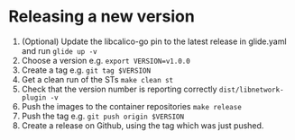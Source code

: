 # Releasing a new version
1. (Optional) Update the libcalico-go pin to the latest release in glide.yaml and run `glide up -v`
2. Choose a version e.g. `export VERSION=v1.0.0`
3. Create a tag e.g. `git tag $VERSION`
4. Get a clean run of the STs `make clean st`
5. Check that the version number is reporting correctly `dist/libnetwork-plugin -v`
6. Push the images to the container repositories `make release`
7. Push the tag e.g. `git push origin $VERSION`
8. Create a release on Github, using the tag which was just pushed.
